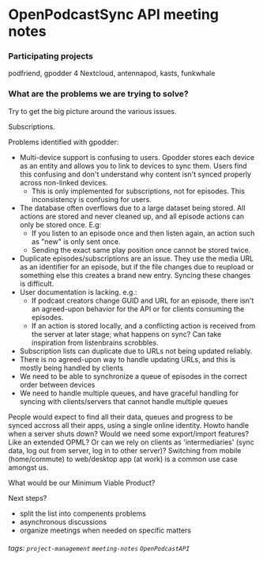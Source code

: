 OpenPodcastSync API meeting notes
===

### Participating projects

podfriend, gpodder 4 Nextcloud, antennapod, kasts, funkwhale


### What are the problems we are trying to solve?

Try to get the big picture around the various issues.

Subscriptions.

Problems identified with gpodder:
- Multi-device support is confusing to users. Gpodder stores each device as an entity and allows you to link to devices to sync them. Users find this confusing and don't understand why content isn't synced properly across non-linked devices.
    - This is only implemented for subscriptions, not for episodes. This inconsistency is confusing for users.
- The database often overflows due to a large dataset being stored. All actions are stored and never cleaned up, and all episode actions can only be stored once. E.g:
    - If you listen to an episode once and then listen again, an action such as "new" is only sent once. 
    - Sending the exact same play position once cannot be stored twice.
- Duplicate episodes/subscriptions are an issue. They use the media URL as an identifier for an episode, but if the file changes due to reupload or something else this creates a brand new entry. Syncing these changes is difficult.
- User documentation is lacking. e.g.:
  - If podcast creators change GUID and URL for an episode, there isn't an agreed-upon behavior for the API or for clients consuming the episodes.
  - If an action is stored locally, and a conflicting action is received from the server at later stage; what happens on sync? Can take inspiration from listenbrains scrobbles.
- Subscription lists can duplicate due to URLs not being updated reliably.
- There is no agreed-upon way to handle updating URLs, and this is mostly being handled by clients
- We need to be able to synchronize a queue of episodes in the correct order between devices
- We need to handle multiple queues, and have graceful handling for syncing with clients/servers that cannot handle multiple queues

People would expect to find all their data, queues and progress to be synced accross all their apps, using a single online identity.
Howto handle when a server shuts down? Would we need some export/import features? Like an extended OPML? Or can we rely on clients as 'intermediaries' (sync data, log out from server, log in to other server)?
Switching from mobile (home/commute) to web/desktop app (at work) is a common use case amongst us.

What would be our Minimum Viable Product?

Next steps?
- split the list into compenents problems
- asynchronous discussions
- organize meetings when needed on specific matters

###### tags: `project-management` `meeting-notes` `OpenPodcastAPI`